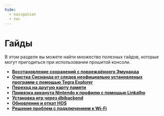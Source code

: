 ```yaml
---
hide:
  - navigation
  - toc
---
```

# Гайды

В этом разделе вы можете найти множество полезных гайдов, которые могут пригодиться при использовании прошитой консоли.

- **[Восстановление сохранений с повреждённого Эмунанда](saves_corrupted_emuMMC.md)**
- **[Очистка Сиснанда от следов неофициально установленых программ с помощью Tegra Explorer](sysnand_wipe.md)**
- **[Переход на другую карту памяти](new_sd.md)**
- **[Привязка акканута Nintendo к профилю с помощью Linkalho](linkalho_nnid.md)**
- **[Установка игр через dbibackend](dbibackend.md)**
- **[Обновление и откат HOS](hos_update.md)**
- **[Решение проблем с подключением к Wi-Fi](wifi_problem.md)**